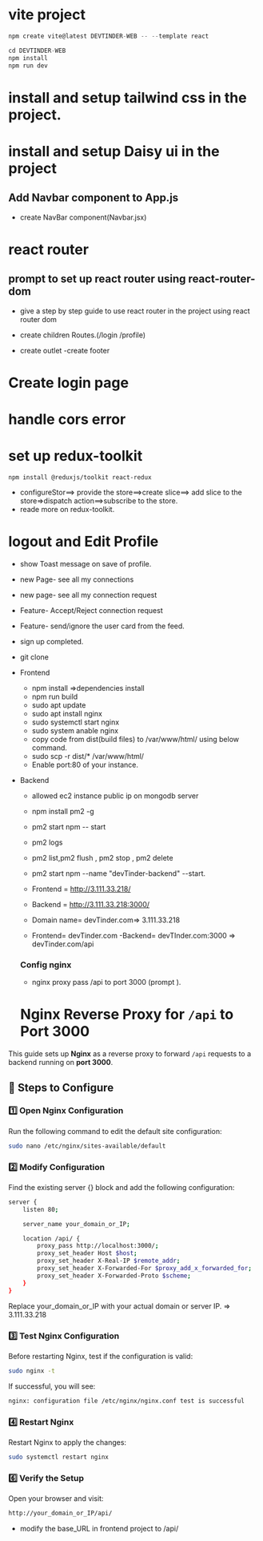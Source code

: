 # vite project
```javascript
npm create vite@latest DEVTINDER-WEB -- --template react

cd DEVTINDER-WEB
npm install
npm run dev
```
# install and setup tailwind css in the project.

# install and setup Daisy ui in the project
## Add Navbar component to App.js

- create NavBar component(Navbar.jsx)

# react router
## prompt to set up react router using react-router-dom

- give a step by step guide to use react router in the project using react router dom

- create children Routes.(/login /profile)
- create outlet
-create footer

# Create login page

# handle cors error
# set up redux-toolkit 
```javasccript
npm install @reduxjs/toolkit react-redux
```
- configureStor==> provide the store==>create slice==> add slice to the store=>dispatch action==>subscribe to the store. 
- reade more on redux-toolkit.

# logout and Edit Profile 

- show Toast message on save of profile.
- new Page- see all my connections
- new page- see all my connection request
- Feature- Accept/Reject connection request

- Feature- send/ignore the user card from the feed.

- sign up completed.


- git clone
- Frontend
  - npm install =>dependencies install
  - npm run build
  - sudo apt update
  - sudo apt install nginx
  - sudo systemctl start nginx
  - sudo system anable nginx
  - copy code from dist(build files) to /var/www/html/ using below command.
  - sudo scp -r dist/* /var/www/html/
  - Enable port:80 of your instance.

- Backend
  - allowed ec2 instance public ip on mongodb server
  - npm install pm2 -g
  - pm2 start npm -- start
  - pm2 logs
  - pm2 list,pm2 flush <name>, pm2 stop <name>, pm2 delete <name>

  - pm2 start npm --name "devTinder-backend" --start.

  - Frontend = http://3.111.33.218/
  - Backend = http://3.111.33.218:3000/

  - Domain name= devTinder.com=>  3.111.33.218
  
  - Frontend= devTinder.com
  -Backend= devTInder.com:3000 => devTinder.com/api

  ### Config nginx

  - nginx proxy pass /api to port 3000 (prompt ).
  
  # Nginx Reverse Proxy for `/api` to Port 3000

This guide sets up **Nginx** as a reverse proxy to forward `/api` requests to a backend running on **port 3000**.

## 🚀 Steps to Configure

### 1️⃣ Open Nginx Configuration  
Run the following command to edit the default site configuration:  
```sh
sudo nano /etc/nginx/sites-available/default
```

### 2️⃣ Modify Configuration

Find the existing server {} block and add the following configuration:

```sh
server {
    listen 80;

    server_name your_domain_or_IP;

    location /api/ {
        proxy_pass http://localhost:3000/;
        proxy_set_header Host $host;
        proxy_set_header X-Real-IP $remote_addr;
        proxy_set_header X-Forwarded-For $proxy_add_x_forwarded_for;
        proxy_set_header X-Forwarded-Proto $scheme;
    }
}
```
 Replace your_domain_or_IP with your actual domain or server IP. => 3.111.33.218

### 3️⃣ Test Nginx Configuration

Before restarting Nginx, test if the configuration is valid:

```sh
sudo nginx -t
```
If successful, you will see:
```sh
nginx: configuration file /etc/nginx/nginx.conf test is successful
```
### 4️⃣ Restart Nginx

Restart Nginx to apply the changes:
```sh
sudo systemctl restart nginx
```
### 6️⃣ Verify the Setup
Open your browser and visit:

```sh
http://your_domain_or_IP/api/

```
- modify the base_URL in frontend project to /api/
